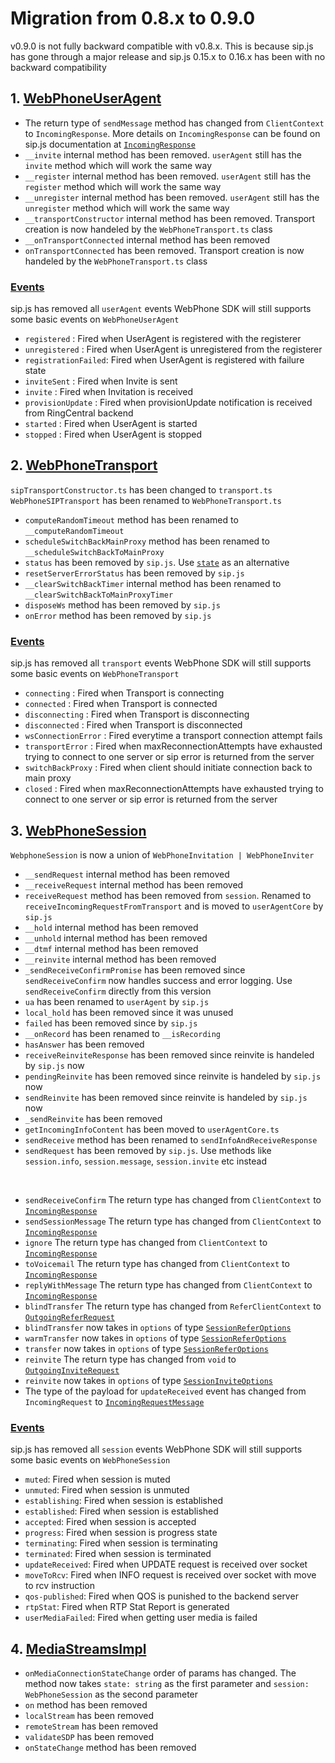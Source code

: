 # Migration from 0.8.x to 0.9.0

v0.9.0 is not fully backward compatible with v0.8.x. This is because sip.js has gone through a major release and sip.js 0.15.x to 0.16.x has been with no backward compatibility

## 1. [WebPhoneUserAgent](docs/api/interfaces/WebPhoneUserAgent.md)

- The return type of `sendMessage` method has changed from `ClientContext` to `IncomingResponse`.
  More details on `IncomingResponse` can be found on sip.js documentation at [`IncomingResponse`](https://github.com/onsip/SIP.js/blob/master/docs/core/sip.js.incomingresponse.md)
- `__invite` internal method has been removed. `userAgent` still has the `invite` method which will work the same way
- `__register` internal method has been removed. `userAgent` still has the `register` method which will work the same way
- `__unregister` internal method has been removed. `userAgent` still has the `unregister` method which will work the same way
- `__transportConstructor` internal method has been removed. Transport creation is now handeled by the `WebPhoneTransport.ts` class
- `__onTransportConnected` internal method has been removed
- `onTransportConnected` has been removed. Transport creation is now handeled by the `WebPhoneTransport.ts` class

### [Events](docs/api/interfaces/WebPhoneEvents.md#useragent)

sip.js has removed all `userAgent` events
WebPhone SDK will still supports some basic events on `WebPhoneUserAgent`

- `registered` : Fired when UserAgent is registered with the registerer
- `unregistered` : Fired when UserAgent is unregistered from the registerer
- `registrationFailed`: Fired when UserAgent is registered with failure state
- `inviteSent` : Fired when Invite is sent
- `invite` : Fired when Invitation is received
- `provisionUpdate` : Fired when provisionUpdate notification is received from RingCentral backend
- `started` : Fired when UserAgent is started
- `stopped` : Fired when UserAgent is stopped

## 2. [WebPhoneTransport](docs/api/interfaces/WebPhoneTransport.md)

`sipTransportConstructor.ts` has been changed to `transport.ts`
`WebPhoneSIPTransport` has been renamed to `WebPhoneTransport.ts`

- `computeRandomTimeout` method has been renamed to `__computeRandomTimeout`
- `scheduleSwitchBackMainProxy` method has been renamed to `__scheduleSwitchBackToMainProxy`
- `status` has been removed by `sip.js`. Use [`state`](https://github.com/onsip/SIP.js/blob/master/docs/transport/sip.js.transport.state.md) as an alternative
- `resetServerErrorStatus` has been removed by `sip.js`
- `__clearSwitchBackTimer` internal method has been renamed to `__clearSwitchBackToMainProxyTimer`
- `disposeWs` method has been removed by `sip.js`
- `onError` method has been removed by `sip.js`

### [Events](docs/api/interfaces/WebPhoneEvents.md#transport)

sip.js has removed all `transport` events
WebPhone SDK will still supports some basic events on `WebPhoneTransport`

- `connecting` : Fired when Transport is connecting
- `connected` : Fired when Transport is connected
- `disconnecting` : Fired when Transport is disconnecting
- `disconnected` : Fired when Transport is disconnected
- `wsConnectionError` : Fired everytime a transport connection attempt fails
- `transportError` : Fired when maxReconnectionAttempts have exhausted trying to connect to one server or sip error is returned from the server
- `switchBackProxy` : Fired when client should initiate connection back to main proxy
- `closed` : Fired when maxReconnectionAttempts have exhausted trying to connect to one server or sip error is returned from the server

## 3. [WebPhoneSession](docs/api/modules.md#webphonesession)

`WebphoneSession` is now a union of `WebPhoneInvitation | WebPhoneInviter`

- `__sendRequest` internal method has been removed
- `__receiveRequest` internal method has been removed
- `receiveRequest` method has been removed from `session`. Renamed to `receiveIncomingRequestFromTransport` and is moved to `userAgentCore` by `sip.js`
- `__hold` internal method has been removed
- `__unhold` internal method has been removed
- `__dtmf` internal method has been removed
- `__reinvite` internal method has been removed
- `_sendReceiveConfirmPromise` has been removed since `sendReceiveConfirm` now handles success and error logging. Use `sendReceiveConfirm` directly from this version
- `ua` has been renamed to `userAgent` by `sip.js`
- `local_hold` has been removed since it was unused
- `failed` has been removed since by `sip.js`
- `__onRecord` has been renamed to `__isRecording`
- `hasAnswer` has been removed
- `receiveReinviteResponse` has been removed since reinvite is handeled by `sip.js` now
- `pendingReinvite` has been removed since reinvite is handeled by `sip.js` now
- `sendReinvite` has been removed since reinvite is handeled by `sip.js` now
- `_sendReinvite` has been removed
- `getIncomingInfoContent` has been moved to `userAgentCore.ts`
- `sendReceive` method has been renamed to `sendInfoAndReceiveResponse`
- `sendRequest` has been removed by `sip.js`. Use methods like `session.info`, `session.message`, `session.invite` etc instead

<br/>

- `sendReceiveConfirm` The return type has changed from `ClientContext` to [`IncomingResponse`](https://github.com/onsip/SIP.js/blob/master/docs/core/sip.js.incomingresponse.md)
- `sendSessionMessage` The return type has changed from `ClientContext` to [`IncomingResponse`](https://github.com/onsip/SIP.js/blob/master/docs/core/sip.js.incomingresponse.md)
- `ignore` The return type has changed from `ClientContext` to [`IncomingResponse`](https://github.com/onsip/SIP.js/blob/master/docs/core/sip.js.incomingresponse.md)
- `toVoicemail` The return type has changed from `ClientContext` to [`IncomingResponse`](https://github.com/onsip/SIP.js/blob/master/docs/core/sip.js.incomingresponse.md)
- `replyWithMessage` The return type has changed from `ClientContext` to [`IncomingResponse`](https://github.com/onsip/SIP.js/blob/master/docs/core/sip.js.incomingresponse.md)
- `blindTransfer` The return type has changed from `ReferClientContext` to [`OutgoingReferRequest`](https://github.com/onsip/SIP.js/blob/master/docs/core/sip.js.outgoingreferrequest.md)
- `blindTransfer` now takes in `options` of type [`SessionReferOptions`](https://github.com/onsip/SIP.js/blob/master/docs/api/sip.js.sessionreferoptions.md)
- `warmTransfer` now takes in `options` of type [`SessionReferOptions`](https://github.com/onsip/SIP.js/blob/master/docs/api/sip.js.sessionreferoptions.md)
- `transfer` now takes in `options` of type [`SessionReferOptions`](https://github.com/onsip/SIP.js/blob/master/docs/api/sip.js.sessionreferoptions.md)
- `reinvite` The return type has changed from `void` to [`OutgoingInviteRequest`](https://github.com/onsip/SIP.js/blob/master/docs/core/sip.js.outgoinginviterequest.md)
- `reinvite` now takes in `options` of type [`SessionInviteOptions`](https://github.com/onsip/SIP.js/blob/master/docs/api/sip.js.sessioninviteoptions.md)
- The type of the payload for `updateReceived` event has changed from `IncomingRequest` to [`IncomingRequestMessage`](https://github.com/onsip/SIP.js/blob/master/docs/core/sip.js.incomingrequestmessage.md)

### [Events](docs/api/interfaces/WebPhoneEvents.md#session)

sip.js has removed all `session` events
WebPhone SDK will still supports some basic events on `WebPhoneSession`

- `muted`: Fired when session is muted
- `unmuted`: Fired when session is unmuted
- `establishing`: Fired when session is established
- `established`: Fired when session is established
- `accepted`: Fired when session is accepted
- `progress`: Fired when session is progress state
- `terminating`: Fired when session is terminating
- `terminated`: Fired when session is terminated
- `updateReceived`: Fired when UPDATE request is received over socket
- `moveToRcv`: Fired when INFO request is received over socket with move to rcv instruction
- `qos-published`: Fired when QOS is punished to the backend server
- `rtpStat`: Fired when RTP Stat Report is generated
- `userMediaFailed`: Fired when getting user media is failed

## 4. [MediaStreamsImpl](docs/api/classes/MediaStreamsImpl.md)

- `onMediaConnectionStateChange` order of params has changed. The method now takes `state: string` as the first parameter and `session: WebPhoneSession` as the second parameter
- `on` method has been removed
- `localStream` has been removed
- `remoteStream` has been removed
- `validateSDP` has been removed
- `onStateChange` method has been removed
